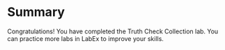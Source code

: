 # Summary

Congratulations! You have completed the Truth Check Collection lab. You can practice more labs in LabEx to improve your skills.
